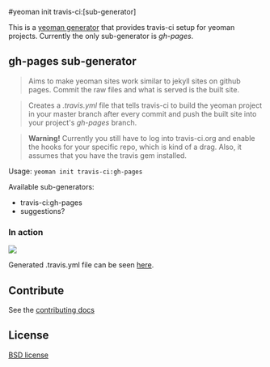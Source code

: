 #yeoman init travis-ci:[sub-generator]

This is a [yeoman generator](https://github.com/yeoman/generators) that provides travis-ci setup for yeoman projects. Currently the only sub-generator is *gh-pages*.

## gh-pages sub-generator

> Aims to make yeoman sites work similar to jekyll sites on github pages. Commit the raw files and what is served is the built site.

> Creates a *.travis.yml* file that tells travis-ci to build the yeoman project in your master branch after every commit and push the built site into your project's *gh-pages* branch. 

> __Warning!__ Currently you still have to log into travis-ci.org and enable the hooks for your specific repo, which is kind of a drag. Also, it assumes that you have the travis gem installed.


Usage: `yeoman init travis-ci:gh-pages`

Available sub-generators:

- travis-ci:gh-pages
- suggestions?

### In action

![](http://s8.postimage.org/90spzjn9h/Screen_Shot_2013_01_19_at_12_55_32_AM.png)


Generated .travis.yml file can be seen [here](https://github.com/pwmckenna/mduel/blob/master/.travis.yml).

## Contribute

See the [contributing docs](https://github.com/yeoman/yeoman/blob/master/contributing.md)


## License

[BSD license](http://opensource.org/licenses/bsd-license.php)
